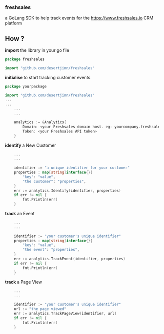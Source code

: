 ### freshsales
a GoLang SDK to help track events for the https://www.freshsales.io CRM platform


## How ?

**import** the library in your go file 
```go
package freshsales

import "github.com/desertjinn/freshsales"
```
**initialise** to start tracking customer events 
```go
package yourpackage

import "github.com/desertjinn/freshsales"
...
...
    ...
    ...

    analytics := &Analytics{
        Domain: <your Freshsales domain host. eg: yourcompany.freshsales.io>, 
        Token: <your Freshsales API token>
    }
```
**identify** a New Customer
```go
    ...
    ...
    
    identifier := "a unique identifier for your customer"
    properties : map[string]interface{}{
        "key": "value", 
        "the customer": "properties",
    }   
    err := analytics.Identify(identifier, properties)
    if err != nil {
        fmt.Println(err)
    }
```
**track** an Event
```go
    ...
    ...
    
    identifier := "your customer's unique identifier"
    properties : map[string]interface{}{
        "key": "value", 
        "the event": "properties",
    }   
    err := analytics.TrackEvent(identifier, properties)
    if err != nil {
        fmt.Println(err)
    }
```
**track** a Page View
```go
    ...
    ...
    
    identifier := "your customer's unique identifier"
    url := "the page viewed"
    err := analytics.TrackPageView(identifier, url)
    if err != nil {
        fmt.Println(err)
    }
```

